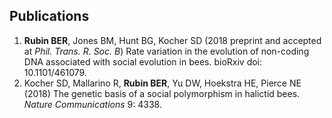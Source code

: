 ## Publications

1. **Rubin BER**, Jones BM, Hunt BG, Kocher SD (2018 preprint and accepted at *Phil. Trans. R.
Soc. B*) Rate variation in the evolution of non-coding DNA associated with social evolution in
bees. bioRxiv doi: 10.1101/461079.
2. Kocher SD, Mallarino R, **Rubin BER**, Yu DW, Hoekstra HE, Pierce NE (2018) The genetic basis
of a social polymorphism in halictid bees. *Nature Communications* 9: 4338.
